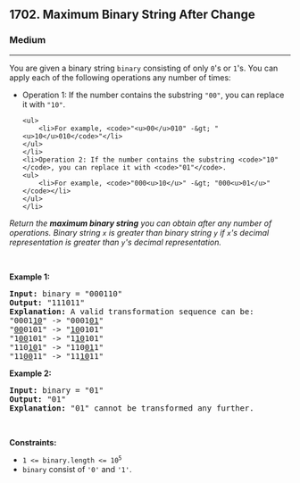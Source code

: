 <h2>1702. Maximum Binary String After Change</h2><h3>Medium</h3><hr><div><p>You are given a binary string <code>binary</code> consisting of only <code>0</code>'s or <code>1</code>'s. You can apply each of the following operations any number of times:</p>

<ul>
	<li>Operation 1: If the number contains the substring <code>"00"</code>, you can replace it with <code>"10"</code>.

	<ul>
		<li>For example, <code>"<u>00</u>010" -&gt; "<u>10</u>010</code>"</li>
	</ul>
	</li>
	<li>Operation 2: If the number contains the substring <code>"10"</code>, you can replace it with <code>"01"</code>.
	<ul>
		<li>For example, <code>"000<u>10</u>" -&gt; "000<u>01</u>"</code></li>
	</ul>
	</li>
</ul>

<p><em>Return the <strong>maximum binary string</strong> you can obtain after any number of operations. Binary string <code>x</code> is greater than binary string <code>y</code> if <code>x</code>'s decimal representation is greater than <code>y</code>'s decimal representation.</em></p>

<p>&nbsp;</p>
<p><strong>Example 1:</strong></p>

<pre><strong>Input:</strong> binary = "000110"
<strong>Output:</strong> "111011"
<strong>Explanation:</strong> A valid transformation sequence can be:
"0001<u>10</u>" -&gt; "0001<u>01</u>" 
"<u>00</u>0101" -&gt; "<u>10</u>0101" 
"1<u>00</u>101" -&gt; "1<u>10</u>101" 
"110<u>10</u>1" -&gt; "110<u>01</u>1" 
"11<u>00</u>11" -&gt; "11<u>10</u>11"
</pre>

<p><strong>Example 2:</strong></p>

<pre><strong>Input:</strong> binary = "01"
<strong>Output:</strong> "01"
<strong>Explanation:</strong>&nbsp;"01" cannot be transformed any further.
</pre>

<p>&nbsp;</p>
<p><strong>Constraints:</strong></p>

<ul>
	<li><code>1 &lt;= binary.length &lt;= 10<sup>5</sup></code></li>
	<li><code>binary</code> consist of <code>'0'</code> and <code>'1'</code>.</li>
</ul>
</div>